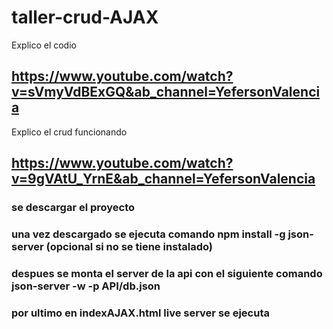 # taller-crud-AJAX
   Explico el codio 
## https://www.youtube.com/watch?v=sVmyVdBExGQ&ab_channel=YefersonValencia
   Explico el crud funcionando
## https://www.youtube.com/watch?v=9gVAtU_YrnE&ab_channel=YefersonValencia

### se descargar el proyecto
### una vez descargado se ejecuta comando npm install -g json-server (opcional si no se tiene instalado)
### despues se monta el server de la api  con el siguiente comando json-server -w -p API/db.json
### por ultimo en indexAJAX.html live server se ejecuta

